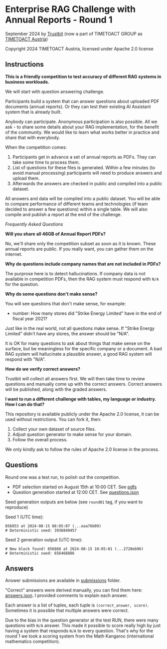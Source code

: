 # Enterprise RAG Challenge with Annual Reports - Round 1
September 2024 by [Trustbit](https://www.trustbit.tech) (now a part of TIMETOACT GROUP as [TIMETOACT Austria](https://www.timetoact-group.at))

Copyright 2024 TIMETOACT Austria, licensed under Apache 2.0 license


## Instructions
**This is a friendly competition to test accuracy of different RAG systems in business workloads.**

We will start with question answering challenge.

Participants build a system that can answer questions about uploaded PDF documents (annual reports). Or they can test their existing AI Assistant system that is already built. 

Anybody can participate. Anonymous participation is also possible. All we ask - to share some details about your RAG implementation, for the benefit of the community. We would like to learn what works better in practice and share that with everybody.

When the competition comes:

1. Participants get in advance a set of annual reports as PDFs. They can take some time to process them.
2. List of questions for these files is generated. Within a few minutes (to avoid manual processing) participants will need to produce answers and upload them.
3. Afterwards the answers are checked in public and compiled into a public dataset.

All answers and data will be compiled into a public dataset. You will be able to compare performance of different teams and technologies (if team decided to answer a few questions) within a single table. We will also compile and publish a report at the end of the challenge.


*Frequently Asked Questions*

**Will you share all 46GB of Annual Report PDFs?**

No, we'll share only the competition subset as soon as it is known. These annual reports are public. If you really want, you can gather them on the internet.

**Why do questions include company names that are not included in PDFs?**

The purprose here is to detect hallucinations. If company data is not available in competition PDFs, then the RAG system must respond with `N/A` for the question.


**Why do some questions don't make sense?**

You will see questions that don't make sense, for example: 

* number: How many stores did "Strike Energy Limited" have in the end of fiscal year 2021?

Just like in the real world, not all questions make sense. If "Strike Energy Limited" didn't have any stores, the answer should be "N/A".

It is OK for many questions to ask about things that make sense on the surface, but be meaningless for the specific company or a document. A bad RAG system will hallucinate a plausible answer, a good RAG system will respond with "N/A".

**How do we verify correct answers?**

Trustbit will collect all answers first. We will then take time to review questions and manually come up with the correct answers. Correct answers will be published, along with the graded answers.

**I want to run a different challenge with tables, my language or industry. How I can do that?**

This repository is available publicly under the Apache 2.0 license, it can be used without restrictions. You can fork it, then:

1. Collect your own dataset of source files.
2. Adjust question generator to make sense for your domain.
3. Follow the overall process.

We only kindly ask to follow the rules of Apache 2.0 license in the process.



## Questions
Round one was a test run, to polish out the competition.

- PDF selection started on August 15th at 10:00 CET. See [pdfs](pdfs) 
- Question generation started at 12:00 CET. See  [questions.json](questions.json)

Seed generation outputs are below (see `round01` tag, if you want to reproduce)

Seed 1 (UTC time):

```text
856853 at 2024-08-15 08:05:07 (...eaa76b09)
# Deterministic seed: 3936840457
```

Seed 2 generation output (UTC time):

```text
# New block found! 856868 at 2024-08-15 10:05:01 (...2720eb96)
# Deterministic seed: 656468886
```


## Answers

Answer submissions are available in [submissions](submissions) folder.

"Correct" answers were derived manually, you can find them here: [answers.json](answers.json). I provided comments to explain each answer. 

Each answer is a list of tuples, each tuple is `(correct_answer, score)`. Sometimes it is possible that multiple answers were correct.

Due to the bias in the question generator at the test RUN, there were many questions with `N/A` answer. This made it possible to score really high by just having a system that responds `N/A` to every question. That's why for the round 1 we took a scoring system from the Math Kangaroo (international mathematics competition).





